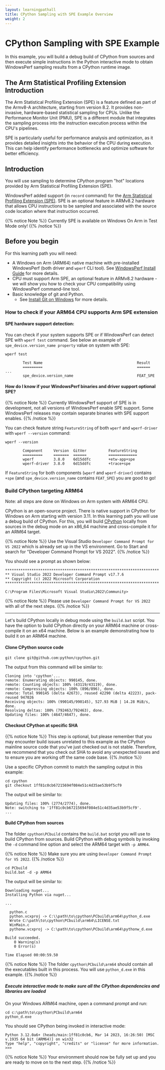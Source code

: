 ```yaml
---
layout: learningpathall
title: CPython Sampling with SPE Example Overview
weight: 2
---
```


# CPython Sampling with SPE Example

In this example, you will build a debug build of CPython from sources and then execute simple instructions in the Python interactive mode to obtain WindowsPerf sampling results from a CPython runtime image.

## The Arm Statistical Profiling Extension Introduction

The Arm Statistical Profiling Extension (SPE) is a feature defined as part of the Armv8-A architecture, starting from version 8.2. It provides non-invasive, hardware-based statistical sampling for CPUs. Unlike the Performance Monitor Unit (PMU), SPE is a different module that integrates the sampling process into the instruction execution process within the CPU's pipelines.

SPE is particularly useful for performance analysis and optimization, as it provides detailed insights into the behavior of the CPU during execution. This can help identify performance bottlenecks and optimize software for better efficiency.

## Introduction

You will use sampling to determine CPython program "hot" locations provided by Arm Statistical Profiling Extension (SPE).

WindowsPerf added support (in `record` command) for the [Arm Statistical Profiling Extension (SPE)](https://developer.arm.com/documentation/101136/22-1-3/MAP/Arm-Statistical-Profiling-Extension--SPE-). SPE is an optional feature in ARMv8.2 hardware that allows CPU instructions to be sampled and associated with the source code location where that instruction occurred.

{{% notice Note %}}
Currently SPE is available on Windows On Arm in Test Mode only!
{{% /notice %}}

## Before you begin

For this learning path you will need:
* A Windows on Arm (ARM64) native machine with pre-installed WindowsPerf (both driver and `wperf` CLI tool). See [WindowsPerf Install Guide](/install-guides/wperf/) for more details.
* CPU must support Arm SPE, an optional feature in ARMv8.2 hardware - we will show you how to check your CPU compatibility using WindowsPerf command-line tool.
* Basic knowledge of git and Python.
  * See [Install Git on Windows](https://github.com/git-guides/install-git#install-git-on-windows) for more details.

### How to check if your ARM64 CPU supports Arm SPE extension

#### SPE hardware support detection:

You can check if your system supports SPE or if WindowsPerf can detect SPE with `wperf test` command. See below an example of `spe_device.version_name property` value on system with SPE:

```console
wperf test
```

```output
        Test Name                                           Result
        =========                                           ======
...
        spe_device.version_name                             FEAT_SPE
```

#### How do I know if your WindowsPerf binaries and driver support optional SPE?

{{% notice Note %}}
Currently WindowsPerf support of SPE is in development, not all versions of WindowsPerf enable SPE support. Some WindowsPerf releases may contain separate binaries with SPE support enables.
{{% /notice %}}

You can check feature string `FeatureString` of both `wperf` and `wperf-driver` with `wperf --version` command:

```console
wperf --version
```

```output
        Component     Version  GitVer          FeatureString
        =========     =======  ======          =============
        wperf         3.8.0    6d15ddfc        +etw-app+spe
        wperf-driver  3.8.0    6d15ddfc        +trace+spe
```

If `FeatureString` for both components (`wperf` and `wperf-driver`) contains `+spe` (and `spe_device.version_name` contains `FEAT_SPE`) you are good to go!

### Build CPython targeting ARM64

Note: all steps are done on Windows on Arm system with ARM64 CPU.

CPython is an open-source project. There is native support in CPython for Windows on Arm starting with version 3.11. In this learning path you will use a debug build of CPython. For this, you will build [CPython](https://github.com/python/cpython) locally from sources in the debug mode on an x86_64 machine and cross-compile it for an ARM64 target. 

{{% notice Note %}}
Use the Visual Studio `Developer Command Prompt for VS 2022` which is already set up in the VS environment. Go to Start and search for "Developer Command Prompt for VS 2022".
{{% /notice %}}

You should see a prompt as shown below:

```output
**********************************************************************
** Visual Studio 2022 Developer Command Prompt v17.7.6
** Copyright (c) 2022 Microsoft Corporation
**********************************************************************

C:\Program Files\Microsoft Visual Studio\2022\Community>
```

{{% notice Note %}}
Please use `Developer Command Prompt for VS 2022` with all of the next steps.
{{% /notice %}}

---

Let's build CPython locally in debug mode using the `build.bat` script. You have the option to build CPython directly on your ARM64 machine or cross-compile it on an x64 machine. Below is an example demonstrating how to build it on an ARM64 machine.

#### Clone CPython source code

```command
git clone git@github.com:python/cpython.git
```

The output from this command will be similar to:

```output
Cloning into 'cpython'...
remote: Enumerating objects: 990145, done.
remote: Counting objects: 100% (43119/43119), done.
remote: Compressing objects: 100% (896/896), done.
remote: Total 990145 (delta 42673), reused 42290 (delta 42223), pack-reused 947026
Receiving objects: 100% (990145/990145), 527.93 MiB | 14.28 MiB/s, done.
Resolving deltas: 100% (792463/792463), done.
Updating files: 100% (4647/4647), done.
```

#### Checkout CPython at specific SHA

{{% notice Note %}}
This step is optional, but please remember that you may encounter build issues unrelated to this example as the CPython mainline source code that you've just checked out is not stable. Therefore, we recommend that you check out SHA to avoid any unexpected issues and to ensure you are working off the same code base.
{{% /notice %}}

Use a specific CPython commit to match the sampling output in this example:

```console
cd cpython
git checkout 1ff81c0cb67215694f084e51c4d35ae53b9f5cf9
```
The output will be similar to:

```output
Updating files: 100% (2774/2774), done.
Note: switching to '1ff81c0cb67215694f084e51c4d35ae53b9f5cf9'.
...
```

#### Build CPython from sources

The folder `cpython\PCbuild` contains the `build.bat` script you will use to build CPython from sources. Build CPython with debug symbols by invoking the `-d` command line option and select the ARM64 target with `-p ARM64`.

{{% notice Note %}}
Make sure you are using `Developer Command Prompt for VS 2022`.
{{% /notice %}}

```console
cd PCbuild
build.bat -d -p ARM64
```
The output will be similar to:

```output
Downloading nuget...
Installing Python via nuget...

...

  python.c
  python.vcxproj -> C:\\path\to\cpython\PCbuild\arm64\python_d.exe
  Wrote C:\path\to\cpython\PCbuild\arm64\LICENSE.txt
  WinMain.c
  pythonw.vcxproj -> C:\path\to\cpython\PCbuild\arm64\pythonw_d.exe

Build succeeded.
    0 Warning(s)
    0 Error(s)

Time Elapsed 00:00:59.50
```

{{% notice Note %}}
The folder `cpython\PCbuild\arm64` should contain all the executables built in this process. You will use `python_d.exe` in this example.
{{% /notice %}}

##### Execute interactive mode to make sure all the CPython dependencies and libraries are loaded

On your Windows ARM64 machine, open a command prompt and run:

```console
cd c:\path\to\cpython\PCbuild\arm64
python_d.exe
```
You should see CPython being invoked in interactive mode:

```output
Python 3.12.0a6+ (heads/main:1ff81c0cb6, Mar 14 2023, 16:26:50) [MSC v.1935 64 bit (ARM64)] on win32
Type "help", "copyright", "credits" or "license" for more information.
>>>
```

{{% notice Note %}}
Your environment should now be fully set up and you are ready to move on to the next step.
{{% /notice %}}
